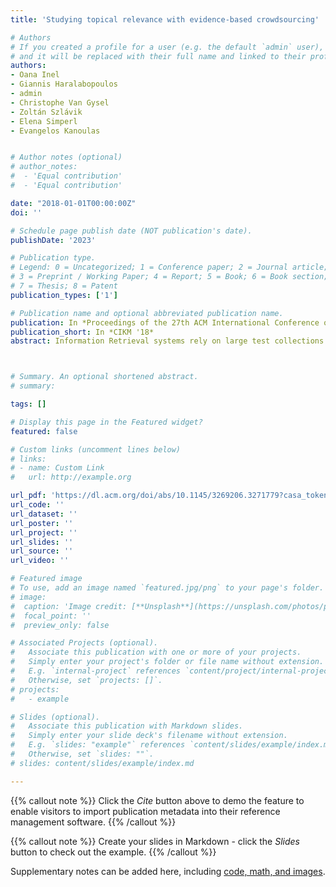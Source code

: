 ```yaml
---
title: 'Studying topical relevance with evidence-based crowdsourcing'

# Authors
# If you created a profile for a user (e.g. the default `admin` user), write the username (folder name) here
# and it will be replaced with their full name and linked to their profile.
authors:
- Oana Inel
- Giannis Haralabopoulos
- admin
- Christophe Van Gysel
- Zoltán Szlávik
- Elena Simperl
- Evangelos Kanoulas


# Author notes (optional)
# author_notes:
#  - 'Equal contribution'
#  - 'Equal contribution'

date: "2018-01-01T00:00:00Z"
doi: ''

# Schedule page publish date (NOT publication's date).
publishDate: '2023'

# Publication type.
# Legend: 0 = Uncategorized; 1 = Conference paper; 2 = Journal article;
# 3 = Preprint / Working Paper; 4 = Report; 5 = Book; 6 = Book section;
# 7 = Thesis; 8 = Patent
publication_types: ['1']

# Publication name and optional abbreviated publication name.
publication: In *Proceedings of the 27th ACM International Conference on Information and Knowledge Management*
publication_short: In *CIKM '18*
abstract: Information Retrieval systems rely on large test collections to measure their effectiveness in retrieving relevant documents. While the demand is high, the task of creating such test collections is laborious due to the large amounts of data that need to be annotated, and due to the intrinsic subjectivity of the task itself. In this paper we study the topical relevance from a user perspective by addressing the problems of subjectivity and ambiguity. We compare our approach and results with the established TREC annotation guidelines and results. The comparison is based on a series of crowdsourcing pilots experimenting with variables, such as relevance scale, document granularity, annotation template and the number of workers. Our results show correlation between relevance assessment accuracy and smaller document granularity, i.e., aggregation of relevance on paragraph level results in a better relevance accuracy, compared to assessment done at the level of the full document. As expected, our results also show that collecting binary relevance judgments results in a higher accuracy compared to the ternary scale used in the TREC annotation guidelines. Finally, the crowdsourced annotation tasks provided a more accurate document relevance ranking than a single assessor relevance label. This work resulted is a reliable test collection around the TREC Common Core track.



# Summary. An optional shortened abstract.
# summary: 

tags: []

# Display this page in the Featured widget?
featured: false

# Custom links (uncomment lines below)
# links:
# - name: Custom Link
#   url: http://example.org

url_pdf: 'https://dl.acm.org/doi/abs/10.1145/3269206.3271779?casa_token=sMTSsmZ9r30AAAAA:F0SNKjKgs4jjQ3wcjB9nKbhB0DmmDOZpV-cQeoSCkgWl8xZ1KhVVUSTOGYGAA-fDKAtPXXBrVD1mR44'
url_code: ''
url_dataset: ''
url_poster: ''
url_project: ''
url_slides: ''
url_source: ''
url_video: ''

# Featured image
# To use, add an image named `featured.jpg/png` to your page's folder.
# image:
#  caption: 'Image credit: [**Unsplash**](https://unsplash.com/photos/pLCdAaMFLTE)'
#  focal_point: ''
#  preview_only: false

# Associated Projects (optional).
#   Associate this publication with one or more of your projects.
#   Simply enter your project's folder or file name without extension.
#   E.g. `internal-project` references `content/project/internal-project/index.md`.
#   Otherwise, set `projects: []`.
# projects:
#   - example

# Slides (optional).
#   Associate this publication with Markdown slides.
#   Simply enter your slide deck's filename without extension.
#   E.g. `slides: "example"` references `content/slides/example/index.md`.
#   Otherwise, set `slides: ""`.
# slides: content/slides/example/index.md

---
```


{{% callout note %}}
Click the _Cite_ button above to demo the feature to enable visitors to import publication metadata into their reference management software.
{{% /callout %}}

{{% callout note %}}
Create your slides in Markdown - click the _Slides_ button to check out the example.
{{% /callout %}}

Supplementary notes can be added here, including [code, math, and images](https://wowchemy.com/docs/writing-markdown-latex/).
